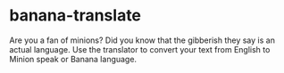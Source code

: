 # banana-translate
Are you a fan of minions? Did you know that the gibberish they say is an actual language. Use the translator to convert your text from English to Minion speak or Banana language.
